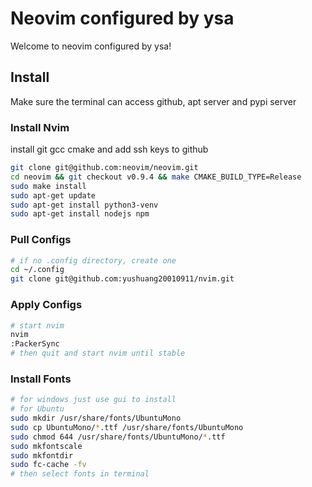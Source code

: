 # Neovim configured by ysa
Welcome to neovim configured by ysa!

## Install
Make sure the terminal can access github, apt server and pypi server

### Install Nvim
install git gcc cmake and add ssh keys to github
```bash
git clone git@github.com:neovim/neovim.git 
cd neovim && git checkout v0.9.4 && make CMAKE_BUILD_TYPE=Release
sudo make install
sudo apt-get update
sudo apt-get install python3-venv
sudo apt-get install nodejs npm
```

### Pull Configs
```bash
# if no .config directory, create one
cd ~/.config
git clone git@github.com:yushuang20010911/nvim.git
```

### Apply Configs
```bash
# start nvim
nvim
:PackerSync
# then quit and start nvim until stable
```

### Install Fonts
```bash
# for windows just use gui to install
# for Ubuntu
sudo mkdir /usr/share/fonts/UbuntuMono
sudo cp UbuntuMono/*.ttf /usr/share/fonts/UbuntuMono
sudo chmod 644 /usr/share/fonts/UbuntuMono/*.ttf
sudo mkfontscale
sudo mkfontdir
sudo fc-cache -fv
# then select fonts in terminal
```
